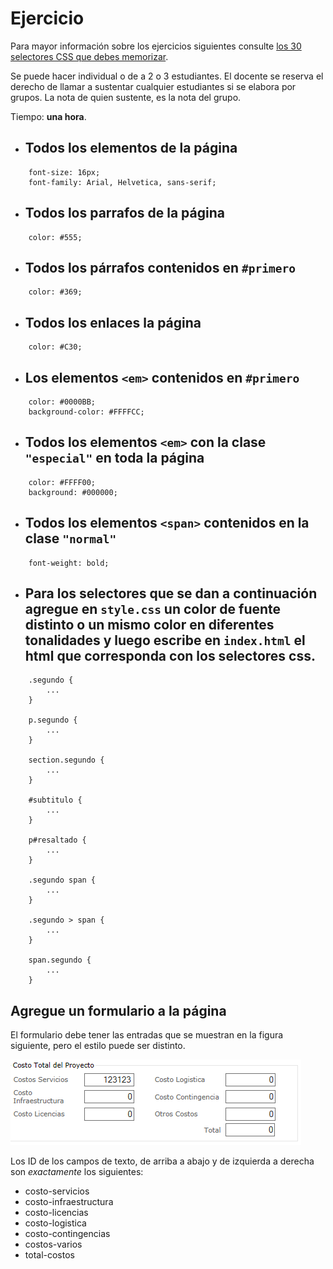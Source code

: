 # Ejercicio

Para mayor información sobre los ejercicios siguientes consulte [los 30 selectores CSS que debes memorizar](https://code.tutsplus.com/es/tutorials/the-30-css-selectors-you-must-memorize--net-16048).

Se puede hacer individual o de a 2 o 3 estudiantes. El docente se reserva el derecho de llamar a sustentar cualquier estudiantes si se elabora por grupos. La nota de quien sustente, es la nota del grupo.

Tiempo: **una hora**.

- ## Todos los elementos de la página
~~~
    font-size: 16px;
    font-family: Arial, Helvetica, sans-serif;
~~~

- ## Todos los parrafos de la página
~~~
    color: #555;
~~~

- ## Todos los párrafos contenidos en `#primero`
~~~
    color: #369;
~~~

- ## Todos los enlaces la página
~~~
    color: #C30;
~~~

- ## Los elementos `<em>` contenidos en `#primero`
~~~
    color: #0000BB;
    background-color: #FFFFCC;
~~~

- ## Todos los elementos `<em>` con la clase `"especial"` en toda la página
~~~ 
    color: #FFFF00;
    background: #000000; 
~~~

- ## Todos los elementos `<span>` contenidos en la clase `"normal"`
~~~
    font-weight: bold;
~~~

- ## Para los selectores que se dan a continuación agregue en `style.css` un color de fuente distinto o un mismo color en diferentes tonalidades y luego escribe en `index.html` el html que corresponda con los selectores css.
~~~
    .segundo {
        ...
    }

    p.segundo {
        ...
    }

    section.segundo {
        ...
    }

    #subtitulo { 
        ...
    }
    
    p#resaltado {
        ...
    }
    
    .segundo span { 
        ...
    }
    
    .segundo > span { 
        ...
    }
    
    span.segundo {
        ...
    }
~~~

## Agregue un formulario a la página
El formulario debe tener las entradas que se muestran en la figura siguiente, pero el estilo puede ser distinto.

![imagen suma](./resources/images/suma.png)

Los ID de los campos de texto, de arriba a abajo y de izquierda a derecha son _exactamente_ los siguientes:
- costo-servicios
- costo-infraestructura
- costo-licencias
- costo-logistica
- costo-contingencias
- costos-varios
- total-costos
